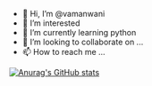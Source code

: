 - 👋 Hi, I’m @vamanwani
- 👀 I’m interested 
- 🌱 I’m currently learning python 
- 💞️ I’m looking to collaborate on ...
- 📫 How to reach me ...

<!---
vamanwani/vamanwani is a ✨ special ✨ repository because its `README.md` (this file) appears on your GitHub profile.
You can click the Preview link to take a look at your changes.
--->

[![Anurag's GitHub stats](https://github-readme-stats.vercel.app/apivamanwani=anuraghazra)](https://github.com/anuraghazra/github-readme-stats)
